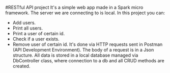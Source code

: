 #RESTful API project
It's a simple web app made in a Spark micro framework.
The server we are connecting to is local.
In this project you can:
* Add users.
* Print all users.
* Print a user of certain id.
* Check if a user exists.
* Remove user of certain id.
It's done via HTTP requests sent in Postman (API Development Environment).
The body of a request is in a Json structure. 
All data is stored in a local database managed via DbController class, where connection to a db and all CRUD methods are created.
